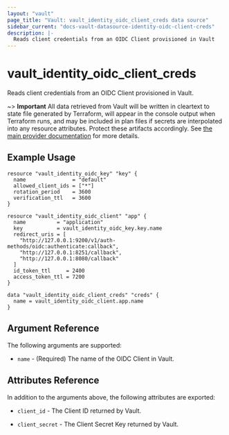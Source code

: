 ```yaml
---
layout: "vault"
page_title: "Vault: vault_identity_oidc_client_creds data source"
sidebar_current: "docs-vault-datasource-identity-oidc-client-creds"
description: |-
  Reads client credentials from an OIDC Client provisioned in Vault
---
```


# vault\_identity\_oidc\_client\_creds

Reads client credentials from an OIDC Client provisioned in Vault.

~> **Important** All data retrieved from Vault will be
written in cleartext to state file generated by Terraform, will appear in
the console output when Terraform runs, and may be included in plan files
if secrets are interpolated into any resource attributes.
Protect these artifacts accordingly. See
[the main provider documentation](../index.html)
for more details.

## Example Usage

```hcl
resource "vault_identity_oidc_key" "key" {
  name               = "default"
  allowed_client_ids = ["*"]
  rotation_period    = 3600
  verification_ttl   = 3600
}

resource "vault_identity_oidc_client" "app" {
  name          = "application"
  key           = vault_identity_oidc_key.key.name
  redirect_uris = [
    "http://127.0.0.1:9200/v1/auth-methods/oidc:authenticate:callback",
    "http://127.0.0.1:8251/callback",
    "http://127.0.0.1:8080/callback"
  ]
  id_token_ttl     = 2400
  access_token_ttl = 7200
}

data "vault_identity_oidc_client_creds" "creds" {
  name = vault_identity_oidc_client.app.name
}
```

## Argument Reference

The following arguments are supported:

* `name` - (Required) The name of the OIDC Client in Vault.


## Attributes Reference

In addition to the arguments above, the following attributes are exported:

* `client_id` - The Client ID returned by Vault.

* `client_secret` - The Client Secret Key returned by Vault.

